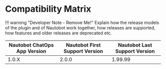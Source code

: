 # Compatibility Matrix

!!! warning "Developer Note - Remove Me!"
    Explain how the release models of the plugin and of Nautobot work together, how releases are supported, how features and older releases are deprecated etc.

| Nautobot ChatOps App Version | Nautobot First Support Version | Nautobot Last Support Version |
| ------------- | -------------------- | ------------- |
| 1.0.X         | 2.0.0                | 1.99.99        |
